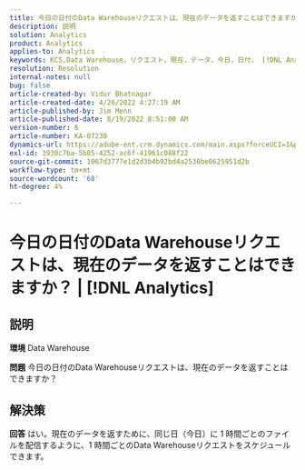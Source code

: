 ```yaml
---
title: 今日の日付のData Warehouseリクエストは、現在のデータを返すことはできますか？ | [!DNL Analytics]
description: 説明
solution: Analytics
product: Analytics
applies-to: Analytics
keywords: KCS,Data Warehouse，リクエスト，現在，データ，今日，日付， [!DNL Analytics]
resolution: Resolution
internal-notes: null
bug: false
article-created-by: Vidur Bhatnagar
article-created-date: 4/26/2022 4:27:19 AM
article-published-by: Jim Menn
article-published-date: 8/19/2022 8:51:00 AM
version-number: 6
article-number: KA-07230
dynamics-url: https://adobe-ent.crm.dynamics.com/main.aspx?forceUCI=1&pagetype=entityrecord&etn=knowledgearticle&id=2f170927-19c5-ec11-a7b6-0022480a1004
exl-id: 3930c7ba-5b85-4252-ac6f-41961c088f22
source-git-commit: 1067d3777e1d2d3b4b92bd4a2530be0625951d2b
workflow-type: tm+mt
source-wordcount: '68'
ht-degree: 4%

---
```


# 今日の日付のData Warehouseリクエストは、現在のデータを返すことはできますか？ | [!DNL Analytics]

## 説明


<b>環境</b>
Data Warehouse

<b>問題</b>
今日の日付のData Warehouseリクエストは、現在のデータを返すことはできますか？


## 解決策


<b>回答</b>
はい。現在のデータを返すために、同じ日（今日）に 1 時間ごとのファイルを配信するように、1 時間ごとのData Warehouseリクエストをスケジュールできます。
